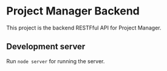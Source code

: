 # Project Manager Backend

This project is the backend RESTFful API for Project Manager.

## Development server

Run `node server` for running the server.
